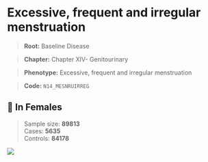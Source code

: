# Excessive, frequent and irregular menstruation

> **Root:** Baseline Disease  

> **Chapter:** Chapter XIV- Genitourinary  

> **Phenotype:** Excessive, frequent and irregular menstruation  

> **Code:** `N14_MESNRUIRREG`

## 👩 In Females  
> Sample size: **89813**  
> Cases: **5635**  
> Controls: **84178**
<img src="/Disease/Figures/ALL/Baseline/N14_MESNRUIRREG.png"/>
<CsvTable src="/Disease/Data/ALL/Baseline/LG_N14_MESNRUIRREG.csv" label="🔍 View full results" />
